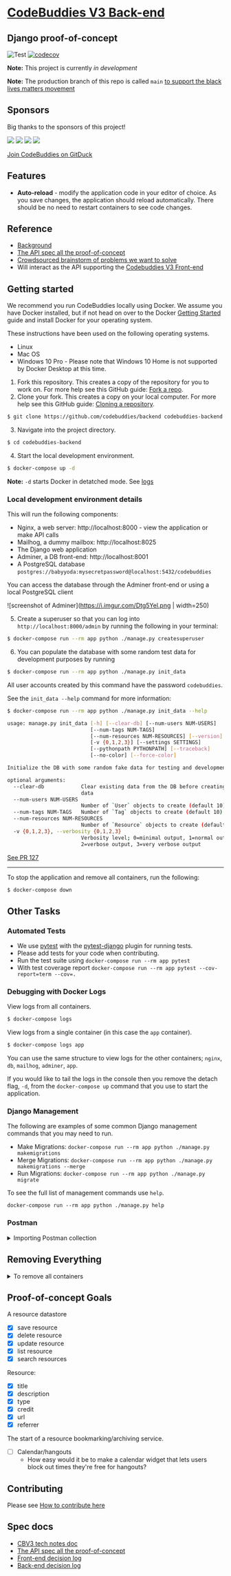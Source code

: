 # [CodeBuddies V3 Back-end]
## Django proof-of-concept

![Test](https://github.com/codebuddies/django-concept/workflows/Test/badge.svg)
[![codecov](https://codecov.io/gh/codebuddies/backend/branch/master/graph/badge.svg)](https://codecov.io/gh/codebuddies/backend)

**Note:** This project is currently _in development_

**Note:** The production branch of this repo is called `main` [to support the black lives matters movement]

## Sponsors

Big thanks to the sponsors of this project!

<a href="https://opencollective.com/codebuddies/sponsor/0/website" target="_blank"><img src="https://opencollective.com/codebuddies/sponsor/0/avatar.svg"></a>
<a href="https://opencollective.com/codebuddies/sponsor/1/website" target="_blank"><img src="https://opencollective.com/codebuddies/sponsor/1/avatar.svg"></a>
<a href="https://opencollective.com/codebuddies/sponsor/2/website" target="_blank"><img src="https://opencollective.com/codebuddies/sponsor/2/avatar.svg"></a>
<a href="https://opencollective.com/codebuddies/sponsor/3/website" target="_blank"><img src="https://opencollective.com/codebuddies/sponsor/3/avatar.svg"></a>

<a href="https://gitduck.com/codebuddies/join?t=60ktFkh1Rqnd_AS1kR8ZGyH" target="_blank">Join CodeBuddies on GitDuck</a>

## Features

- **Auto-reload** - modify the application code in your editor of choice. As you save changes, the application should reload automatically. There should be no need to restart containers to see code changes.
<!-- TODO -->

## Reference

- [Background]
- [The API spec all the proof-of-concept]
- [Crowdsourced brainstorm of problems we want to solve]
- Will interact as the API supporting the [Codebuddies V3 Front-end]

## Getting started

We recommend you run CodeBuddies locally using Docker. We assume you have Docker installed, but if not head on over to the Docker [Getting Started] guide and install Docker for your operating system.

These instructions have been used on the following operating systems.

- Linux
- Mac OS
- Windows 10 Pro - Please note that Windows 10 Home is not supported by Docker Desktop at this time.

1. Fork this repository. This creates a copy of the repository for you to work on. For more help see this GitHub guide: [Fork a repo].
2. Clone your fork. This creates a copy on your local computer. For more help see this GitHub guide: [Cloning a repository].

```bash
$ git clone https://github.com/codebuddies/backend codebuddies-backend
```

3. Navigate into the project directory.

```bash
$ cd codebuddies-backend
```

4. Start the local development environment.

```bash
$ docker-compose up -d
```

**Note:** `-d` starts Docker in detatched mode. See [logs](#debugging-with-docker-logs)

### Local development environment details

This will run the following components:

- Nginx, a web server: http://localhost:8000 - view the application or make API calls
- Mailhog, a dummy mailbox: http://localhost:8025
- The Django web application
- Adminer, a DB front-end: http://localhost:8001
- A PostgreSQL database `postgres://babyyoda:mysecretpassword@localhost:5432/codebuddies`

You can access the database through the Adminer front-end or using a local PostgreSQL client

![screenshot of Adminer](https://i.imgur.com/Dtg5Yel.png | width=250)

5. Create a superuser so that you can log into `http://localhost:8000/admin` by running the following in your terminal:

```bash
$ docker-compose run --rm app python ./manage.py createsuperuser
```

6. You can populate the database with some random test data for development purposes by running

```bash
$ docker-compose run --rm app python ./manage.py init_data
```

All user accounts created by this command have the password `codebuddies`.

See the `init_data --help` command for more information:

```bash
$ docker-compose run --rm app python ./manage.py init_data --help

usage: manage.py init_data [-h] [--clear-db] [--num-users NUM-USERS]
                           [--num-tags NUM-TAGS]
                           [--num-resources NUM-RESOURCES] [--version]
                           [-v {0,1,2,3}] [--settings SETTINGS]
                           [--pythonpath PYTHONPATH] [--traceback]
                           [--no-color] [--force-color]

Initialize the DB with some random fake data for testing and development

optional arguments:
  --clear-db            Clear existing data from the DB before creating test
                        data
  --num-users NUM-USERS
                        Number of `User` objects to create (default 10)
  --num-tags NUM-TAGS   Number of `Tag` objects to create (default 10)
  --num-resources NUM-RESOURCES
                        Number of `Resource` objects to create (default 10)
  -v {0,1,2,3}, --verbosity {0,1,2,3}
                        Verbosity level; 0=minimal output, 1=normal output,
                        2=verbose output, 3=very verbose output
```

[See PR 127]

---

To stop the application and remove all containers, run the following:


```bash
$ docker-compose down
```

## Other Tasks

### Automated Tests

- We use [pytest](https://docs.pytest.org/en/latest/contents.html) with the [pytest-django](https://pytest-django.readthedocs.io/en/latest/) plugin for running tests.
- Please add tests for your code when contributing.
- Run the test suite using `docker-compose run --rm app pytest`
- With test coverage report `docker-compose run --rm app pytest --cov-report=term --cov=.`

### Debugging with Docker Logs

View logs from all containers.

```bash
$ docker-compose logs
```

View logs from a single container (in this case the `app` container).

```bash
$ docker-compose logs app
```

You can use the same structure to view logs for the other containers; `nginx`, `db`, `mailhog`, `adminer`, `app`.

If you would like to tail the logs in the console then you remove the detach flag, `-d`, from the `docker-compose up` command that you use to start the application.

### Django Management

The following are examples of some common Django management commands that you may need to run.

- Make Migrations: `docker-compose run --rm app python ./manage.py makemigrations`
- Merge Migrations: `docker-compose run --rm app python ./manage.py makemigrations --merge`
- Run Migrations: `docker-compose run --rm app python ./manage.py migrate`

To see the full list of management commands use `help`.

```plain
docker-compose run --rm app python ./manage.py help
```

### Postman

<details>
<summary>Importing Postman collection</summary>
<br>
Postman is a free interactive tool for verifying the APIs of your project. You can download it at postman.com/downloads.

Postman is an interactive tool for verifying the APIs of your project in an isolated environment--think of it as a a virtual playground where we can safely experiment and edit our API before we deploy it on our web app--just like virtual environments help us isolate our python dependencies.

We've created a shared Postman collection (a .json file) in the postman folder to help contributors more easily reproduce observed behaviour in our dev API.

To get it set up, please follow these steps:

1. Download Postman

Downloading Postman
Please make sure it is at least v7.6.0, if installed, or you are downloading the latest stable version.
Linux,

- Distro package manager:
- use the search feature to find in your package manager
- (RECOMMENDED) Flatpak
- After setting up flatpak it through flatpak using flatpak install postman and enter "yes"/"y" for all the questions it will ask. Flatpak is designed to provide the most up-to-date versions of software for most distros, so if you have the option, use Flatpak to guarantee Linux OS compatibility and to keep Postman up-to-date.

2. Once you have Postman open, click on file -> import and import the .json file
3. Click on the settings gear icon on the far top right (next to the eye icon) and click to add a new environment.
4. Name your environment `dev` and create a variable called `api_url`.  For both the "Initial Value" and "Current Value," fill in `http://localhost:8000` which is the URL of your Django dev environment when it is running.
5. Now, as long you have the Django app (http://localhost:8000) running, you should be able to make requests like POST Create User and POST Authenticate.
   Click on this link to see what you should expect: https://imgur.com/hd9VB6k

- `POST` Create User will create a new user in your `localhost:8000` running Django app,
- making a request to `POST Authenticate` will authenticate whether or not that user exists.

![screenshot of Postman environment variable setup](https://user-images.githubusercontent.com/4512699/88751261-14fa9280-d10c-11ea-80c4-2934c27254ad.png)

5. Now, as long you have the Django app (http://localhost:8000) running, you should be able to make requests like `POST Create User` and `POST Authenticate` by clicking on the blue "Send" button in Postman.

</details>

## Removing Everything

<details>
<summary>To remove all containers</summary>
<br>
To remove all containers run the following:

```bash
$ docker-compose rm
```

This will leave a copy of the data volume (holding the PostgreSQL data) behind. To remove that you will need to identify and remove the data volume.

```bash
$ docker volume ls

DRIVER              VOLUME NAME
local               django-concept_db_data
```

Note the name of the data volume, in this case `django-concept_db_data` and delete it.

```bash
$ docker volume rm django-concept_db_data
```

**Note:** it is likely that cached copies of your container images will be retained by Docker on your local machine. This is done to speed things up if you require these images in future. To completely remove unused container images and networks, we recommend you follow Docker [pruning guide](https://docs.docker.com/config/pruning/).

</details>

## Proof-of-concept Goals

A resource datastore

- [x] save resource
- [x] delete resource
- [x] update resource
- [x] list resource
- [x] search resources

Resource:

- [x] title
- [x] description
- [x] type
- [x] credit
- [x] url
- [x] referrer

The start of a resource bookmarking/archiving service.

- [ ] Calendar/hangouts
  - How easy would it be to make a calendar widget that lets users block out times they're free for hangouts?

## Contributing

Please see [How to contribute here]

## Spec docs

- [CBV3 tech notes doc]
- [The API spec all the proof-of-concept]
- [Front-end decision log]
- [Back-end decision log]

<!-- TODO: # Findings -->

<!-- TODO: # Technologies Used -->

<!-- What codebuddies is building links: -->
[Background]: https://github.com/codebuddies/codebuddies/issues/1136
[CBV3 tech notes doc]: https://docs.google.com/document/d/1YuVO-v0n73ogoFIwpwJgI1Bkso8sP2mg5zqbX9FB3lU/edit
[Crowdsourced brainstorm of problems we want to solve]: https://pad.riseup.net/p/BecKdThFsevRmmG_tqFa-keep

<!-- Contribution links -->
[How to contribute here]: https://github.com/codebuddies/django-concept/wiki/Contribution-instructions
[See PR 127]: https://github.com/codebuddies/backend/issues/127

<!-- Howto links -->
[Cloning a repository]: https://help.github.com/en/github/creating-cloning-and-archiving-repositories/cloning-a-repository
[Fork a repo]: https://help.github.com/en/github/getting-started-with-github/fork-a-repo
[Getting Started]: https://www.docker.com/products/docker-desktop

<!-- Spec links -->
[The API spec all the proof-of-concept]: https://app.swaggerhub.com/apis-docs/billglover/CodeBuddies/0.0.1
[Front-end decision log]: https://github.com/codebuddies/frontend/wiki/Technical-decision-log
[Back-end decision log]: https://github.com/codebuddies/backend/wiki/Decision-log

<!-- Reference links -->
[CodeBuddies V3 Back-end]: https://github.com/codebuddies/backend
[Codebuddies V3 Front-end]: https://github.com/codebuddies/frontend

[to support the black lives matters movement]: https://www.zdnet.com/article/github-to-replace-master-with-alternative-term-to-avoid-slavery-references/
